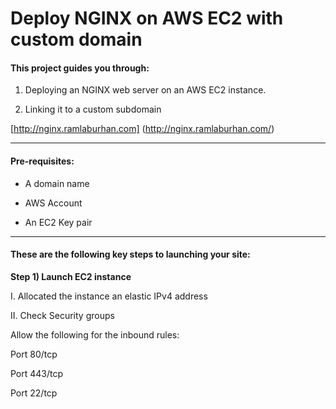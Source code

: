 # Deploy NGINX on AWS EC2 with custom domain 

#### This project guides you through: 

1. Deploying an NGINX web server on an AWS EC2 instance. 

2. Linking it to a custom subdomain  

 

[http://nginx.ramlaburhan.com] (http://nginx.ramlaburhan.com/) 










----

#### Pre-requisites: 
- A domain name  

- AWS Account 

- An EC2 Key pair  

---- 

#### These are the following key steps to launching your site: 
 
**Step 1) Launch EC2 instance**

I.  Allocated the instance an elastic IPv4 address 

II. Check Security groups 

Allow the following for the inbound rules:  

Port 80/tcp 

Port 443/tcp 

Port 22/tcp 

